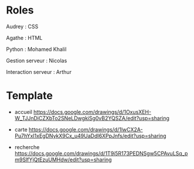 Roles
===========

Audrey : CSS

Agathe : HTML

Python : Mohamed Khalil

Gestion serveur : Nicolas

Interaction serveur : Arthur


Template 
===========

- accueil
https://docs.google.com/drawings/d/1OxusXEH-W_TJJnDiCZXbTo2SNeLDwgkiSg0vB2YQSZA/edit?usp=sharing

- carte
https://docs.google.com/drawings/d/1lwCX2A-Pu7hYxI1xEgDNykX9Cx_u49UaDdI6XPpJnfs/edit?usp=sharing

- recherche
https://docs.google.com/drawings/d/1T9i5R173PEDNSgw5CPAvuLSq_pm9SlfYjQtEzuUMHdw/edit?usp=sharing